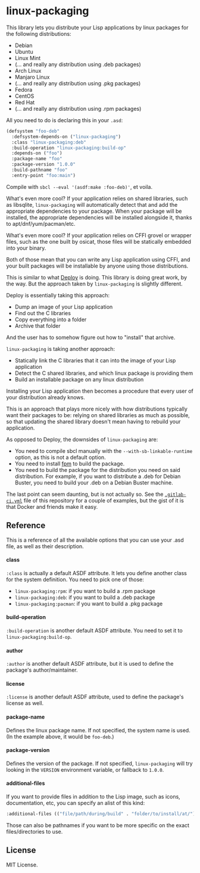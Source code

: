 # linux-packaging

This library lets you distribute your Lisp applications by linux
packages for the following distributions:

- Debian
- Ubuntu
- Linux Mint
- (... and really any distribution using .deb packages)
- Arch Linux
- Manjaro Linux
- (... and really any distribution using .pkg packages)
- Fedora
- CentOS
- Red Hat
- (... and really any distribution using .rpm packages)

All you need to do is declaring this in your `.asd`:

```lisp
(defsystem "foo-deb"
  :defsystem-depends-on ("linux-packaging")
  :class "linux-packaging:deb"
  :build-operation "linux-packaging:build-op"
  :depends-on ("foo")
  :package-name "foo"
  :package-version "1.0.0"
  :build-pathname "foo"
  :entry-point "foo:main")
```

Compile with `sbcl --eval '(asdf:make :foo-deb)'`, et voila.

What's even more cool? If your application relies on shared libraries,
such as libsqlite, `linux-packaging` will automatically detect that
and add the appropriate dependencies to your package. When your
package will be installed, the appropriate dependencies will be
installed alongside it, thanks to apt/dnf/yum/pacman/etc.

What's even more cool? If your application relies on CFFI grovel or
wrapper files, such as the one built by osicat, those files will be
statically embedded into your binary.

Both of those mean that you can write any Lisp application using CFFI,
and your built packages will be installable by anyone using those
distributions.

This is similar to what [Deploy](https://shinmera.github.io/deploy/)
is doing. This library is doing great work, by the way. But the
approach taken by `linux-packaging` is slightly different.

Deploy is essentially taking this approach:

- Dump an image of your Lisp application
- Find out the C libraries
- Copy everything into a folder
- Archive that folder

And the user has to somehow figure out how to "install" that archive.

`linux-packaging` is taking another approach:

- Statically link the C libraries that it can into the image of your
  Lisp application
- Detect the C shared libraries, and which linux package is providing
  them
- Build an installable package on any linux distribution

Installing your Lisp application then becomes a procedure that every
user of your distribution already knows.

This is an approach that plays more nicely with how distributions
typically want their packages to be: relying on shared libraries as
much as possible, so that updating the shared library doesn't mean
having to rebuild your application.

As opposed to Deploy, the downsides of `linux-packaging` are:

- You need to compile sbcl manually with the
  `--with-sb-linkable-runtime` option, as this is not a default
  option.
- You need to install [fpm](https://fpm.readthedocs.io/en/latest/) to
  build the package.
- You need to build the package for the distribution you need on said
  distribution. For example, if you want to distribute a .deb for
  Debian Buster, you need to build your .deb on a Debian Buster
  machine.
  
The last point can seem daunting, but is not actually so. See the
[`.gitlab-ci.yml`](.gitlab-ci.yml) file of this repository for a
couple of examples, but the gist of it is that Docker and friends make
it easy.

## Reference

This is a reference of all the available options that you can use your
.asd file, as well as their description.

#### class

`:class` is actually a default ASDF attribute. It lets you define
another class for the system definition. You need to pick one of
those:

- `linux-packaging:rpm`: if you want to build a .rpm package
- `linux-packaging:deb`: if you want to build a .deb package
- `linux-packaging:pacman`: if you want to build a .pkg package

#### build-operation

`:build-operation` is another default ASDF attribute. You need to set it to
`linux-packaging:build-op`.

#### author

`:author` is another default ASDF attribute, but it is used to define
the package's author/maintainer.

#### license

`:license` is another default ASDF attribute, used to define the
package's license as well.

#### package-name

Defines the linux package name. If not specified, the system name is
used. (In the example above, it would be `foo-deb`.)

#### package-version

Defines the version of the package. If not specified,
`linux-packaging` will try looking in the `VERSION` environment
variable, or fallback to `1.0.0`.

#### additional-files

If you want to provide files in addition to the Lisp image, such as
icons, documentation, etc, you can specify an alist of this kind:

```lisp
:additional-files (("file/path/during/build" . "folder/to/install/at/"))
```

Those can also be pathnames if you want to be more specific on the
exact files/directories to use.

## License

MIT License.

